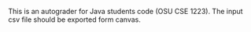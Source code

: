 This is an autograder for Java students code (OSU CSE 1223). The input csv file should be exported form canvas.